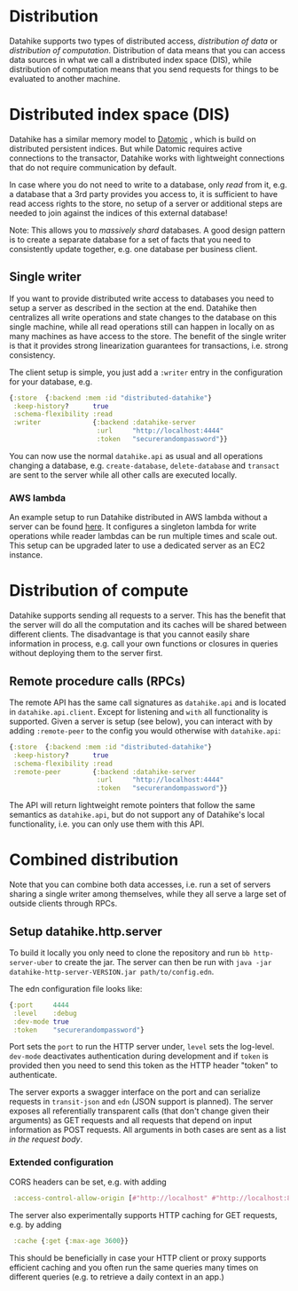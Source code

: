 # Distribution

Datahike supports two types of distributed access, *distribution of data* or
*distribution of computation*. Distribution of data means that you can access
data sources in what we call a distributed index space (DIS), while distribution
of computation means that you send requests for things to be evaluated to
another machine.

# Distributed index space (DIS)

Datahike has a similar memory model to [Datomic](https://datomic.com) , which is
build on distributed persistent indices. But while Datomic requires active
connections to the transactor, Datahike works with lightweight connections that
do not require communication by default.

In case where you do not need to write to a database, only *read* from it, e.g.
a database that a 3rd party provides you access to, it is sufficient to have
read access rights to the store, no setup of a server or additional steps are
needed to join against the indices of this external database!

Note: This allows you to *massively shard* databases. A good design pattern is
to create a separate database for a set of facts that you need to consistently
update together, e.g. one database per business client.

## Single writer

If you want to provide distributed write access to databases you need to setup
a server as described in the section at the end. Datahike then centralizes all
write operations and state changes to the database on this single machine, while
all read operations still can happen in locally on as many machines as have
access to the store. The benefit of the single writer is that it provides strong
linearization guarantees for transactions, i.e. strong consistency.

The client setup is simple, you just add a `:writer` entry in the configuration
for your database, e.g.

```clojure
{:store  {:backend :mem :id "distributed-datahike"}
 :keep-history?      true
 :schema-flexibility :read
 :writer             {:backend :datahike-server
                      :url     "http://localhost:4444"
                      :token   "securerandompassword"}}
```

You can now use the normal `datahike.api` as usual and all operations changing a
database, e.g. `create-database`, `delete-database` and `transact` are sent to
the server while all other calls are executed locally.

### AWS lambda

An example setup to run Datahike distributed in AWS lambda without a server can
be found [here](https://github.com/viesti/clj-lambda-datahike). It configures a
singleton lambda for write operations while reader lambdas can be run multiple
times and scale out. This setup can be upgraded later to use a dedicated server
as an EC2 instance.

# Distribution of compute

Datahike supports sending all requests to a server. This has the benefit that
the server will do all the computation and its caches will be shared between
different clients. The disadvantage is that you cannot easily share information
in process, e.g. call your own functions or closures in queries without
deploying them to the server first.

## Remote procedure calls (RPCs)

The remote API has the same call signatures as `datahike.api` and is located in
`datahike.api.client`. Except for listening and `with` all functionality is
supported. Given a server is setup (see below), you can interact with by adding
`:remote-peer` to the config you would otherwise with `datahike.api`:

```clojure
{:store  {:backend :mem :id "distributed-datahike"}
 :keep-history?      true
 :schema-flexibility :read
 :remote-peer        {:backend :datahike-server
                      :url     "http://localhost:4444"
                      :token   "securerandompassword"}}
```

The API will return lightweight remote pointers that follow the same semantics
as `datahike.api`, but do not support any of Datahike's local functionality,
i.e. you can only use them with this API.

# Combined distribution

Note that you can combine both data accesses, i.e. run a set of servers sharing
a single writer among themselves, while they all serve a large set of outside
clients through RPCs.

## Setup datahike.http.server

To build it locally you only need to clone the repository and run `bb
http-server-uber` to create the jar. The server can then be run with `java -jar
datahike-http-server-VERSION.jar path/to/config.edn`.

The edn configuration file looks like:

```clojure
{:port     4444
 :level    :debug
 :dev-mode true
 :token    "securerandompassword"}
```

Port sets the `port` to run the HTTP server under, `level` sets the log-level.
`dev-mode` deactivates authentication during development and if `token` is
provided then you need to send this token as the HTTP header "token" to
authenticate.

The server exports a swagger interface on the port and can serialize requests in
`transit-json` and `edn` (JSON support is planned). The server exposes all
referentially transparent calls (that don't change given their arguments) as GET
requests and all requests that depend on input information as POST requests. All
arguments in both cases are sent as a list *in the request body*.

### Extended configuration

CORS headers can be set, e.g. with adding
```clojure
 :access-control-allow-origin [#"http://localhost" #"http://localhost:8080"]
```

The server also experimentally supports HTTP caching for GET requests, e.g. by adding
```clojure
 :cache {:get {:max-age 3600}}
```

This should be beneficially in case your HTTP client or proxy supports efficient
caching and you often run the same queries many times on different queries (e.g.
to retrieve a daily context in an app.)
